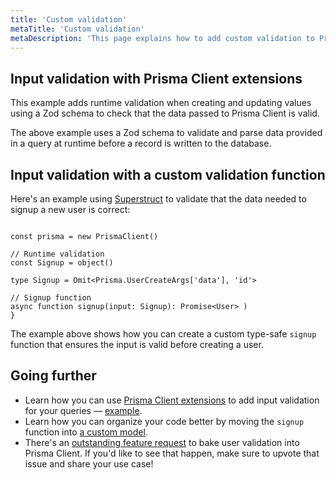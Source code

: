```yaml
---
title: 'Custom validation'
metaTitle: 'Custom validation'
metaDescription: 'This page explains how to add custom validation to Prisma Client'
---
```


## Input validation with Prisma Client extensions

This example adds runtime validation when creating and updating values using a Zod schema to check that the data passed to Prisma Client is valid.

The above example uses a Zod schema to validate and parse data provided in a query at runtime before a record is written to the database.

## Input validation with a custom validation function

Here's an example using [Superstruct](https://github.com/ianstormtaylor/superstruct) to validate that the data needed to signup a new user is correct:

```tsx

const prisma = new PrismaClient()

// Runtime validation
const Signup = object()

type Signup = Omit<Prisma.UserCreateArgs['data'], 'id'>

// Signup function
async function signup(input: Signup): Promise<User> )
}
```

The example above shows how you can create a custom type-safe `signup` function that ensures the input is valid before creating a user.

## Going further

- Learn how you can use [Prisma Client extensions](/orm/prisma-client/client-extensions) to add input validation for your queries — [example](https://github.com/prisma/prisma-client-extensions/tree/main/input-validation).
- Learn how you can organize your code better by moving the `signup` function into [a custom model](/orm/prisma-client/queries/custom-models).
- There's an [outstanding feature request](https://github.com/prisma/prisma/issues/3528) to bake user validation into Prisma Client. If you'd like to see that happen, make sure to upvote that issue and share your use case!
